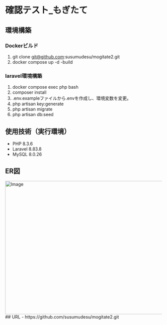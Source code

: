 # 確認テスト_ もぎたて
## 環境構築
### Dockerビルド
1. git clone git@github.com:susumudesu/mogitate2.git
2. docker compose up -d -build
### laravel環境構築
1. docker compose exec php bash
2. composer install
3. .env.exampleファイルから.envを作成し、環境変数を変更。
4. php artisan key:generate
5. php artisan migrate
6. php artisan db:seed
## 使用技術（実行環境）
- PHP 8.3.6
- Laravel 8.83.8
- MySQL 8.0.26
## ER図
<img width="770" height="428" alt="Image" src="https://github.com/user-attachments/assets/2768b1f0-5e08-43e9-87dd-e37b36ff449b" />
## URL
- https://github.com/susumudesu/mogitate2.git
